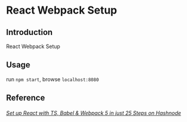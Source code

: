 # React Webpack Setup

## Introduction
React Webpack Setup

## Usage
run `npm start`, browse `localhost:8080`

## Reference
###### [Set up React with TS, Babel & Webpack 5 in just 25 Steps on Hashnode](https://indrajitbnikam.hashnode.dev/set-up-react-with-ts-babel-and-webpack-5-in-just-25-steps)